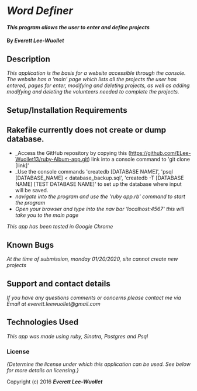 # _Word Definer_

#### _This program allows the user to enter and define projects_

#### By _**Everett Lee-Wuollet**_

## Description

_This application is the basis for a website accessible through the console. The website has a 'main' page which lists all the projects the user has entered, pages for enter, modifying and deleting projects, as well as adding modifying and deleting the volunteers needed to complete the projects._

## Setup/Installation Requirements

## Rakefile currently does not create or dump database.

* _Access the GitHub repository by copying this (https://github.com/ELee-Wuollet13/ruby-Album-app.git) link into a console command to 'git clone [link]'
* _Use the console commands 'createdb [DATABASE NAME]', 'psql [DATABASE_NAME] < database_backup.sql', 'createdb -T [DATABASE NAME] [TEST DATABASE NAME]' to set up the database where input will be saved.
* _navigate into the program and use the 'ruby app.rb' command to start the program_
* _Open your browser and type into the nav bar 'localhost:4567' this will take you to the main page_

_This app has been tested in Google Chrome_

## Known Bugs

_At the time of submission, monday 01/20/2020, site cannot create new projects_

## Support and contact details

_If you have any questions comments or concerns please contact me via Email at everett.leewuollet@gmail.com_

## Technologies Used

_This app was made using ruby, Sinatra, Postgres and Psql_

### License

*{Determine the license under which this application can be used.  See below for more details on licensing.}*

Copyright (c) 2016 **_Everett Lee-Wuollet_**
